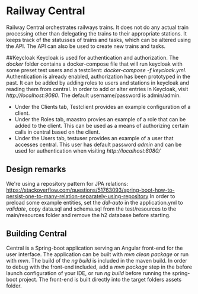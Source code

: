 # Railway Central
Railway Central orchestrates railways trains. It does not do any actual train processing other than delegating the trains to their appropriate stations. It keeps track of the statusses of trains and tasks, which can be altered using the API. The API can also be used to create new trains and tasks.

##Keycloak
Keycloak is used for authentication and authorization. The *docker* folder contains a docker-compose file that will run keycloak with some preset test users and a testclient: *docker-compose -f keycloak.yml*.
Authentication is already enabled, authorization has been prototyped in the past. It can be added by adding roles to users and stations in keycloak and reading them from central.
In order to add or alter entries in Keycloak, visit *http://localhost:9080*. The default username/password is admin/admin. 
* Under the Clients tab, Testclient provides an example configuration of a client. 
* Under the Roles tab, maastro provies an example of a role that can be added to the client. This can be used as a means of authorizing certain calls in central based on the client.
* Under the Users tab, testuser provides an example of a user that accesses central. This user has default password *admin* and can be used for authentication when visiting *http://localhost:8080/*

## Design remarks 
We're using a repository pattern for JPA relations: https://stackoverflow.com/questions/51763093/spring-boot-how-to-persist-one-to-many-relation-separately-using-repository
In order to preload some example entities, set the *ddl-auto* in the application.yml to *validate*, copy data.sql and schema.sql from the test/resources to the main/resources folder and remove the h2 database before starting.

## Building Central
Central is a Spring-boot application serving an Angular front-end for the user interface. The application can be built with *mvn clean package* or run with *mvn*. The build of the *ng build* is included in the maven build. In order to debug with the front-end included, add a *mvn package* step in the before launch configuration of your IDE, or run *ng build* before running the spring-boot project. The front-end is built directly into the target folders assets folder.